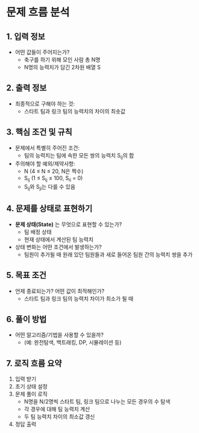 # 문제 흐름 분석

## 1. 입력 정보
- 어떤 값들이 주어지는가?
  - 축구를 하기 위해 모인 사람 총 N명
  - N명의 능력치가 담긴 2차원 배열 S

## 2. 출력 정보
- 최종적으로 구해야 하는 것:
  - 스타트 팀과 링크 팀의 능력치의 차이의 최솟값

## 3. 핵심 조건 및 규칙
- 문제에서 특별히 주어진 조건:
  - 팀의 능력치는 팀에 속한 모든 쌍의 능력치 S<sub>ij</sub>의 합
- 주의해야 할 예외/제약사항:
  - N (4 ≤ N ≤ 20, N은 짝수)
  - S<sub>ij</sub> (1 ≤ S<sub>ij</sub> ≤ 100, S<sub>ii</sub> = 0)
  - S<sub>ij</sub>와 S<sub>ji</sub>는 다를 수 있음

## 4. 문제를 상태로 표현하기
- **문제 상태(State)** 는 무엇으로 표현할 수 있는가?
  - 팀 배정 상태
  - 현재 상태에서 계산된 팀 능력치
- 상태 변화는 어떤 조건에서 발생하는가?
  - 팀원이 추가될 때 원래 있던 팀원들과 새로 들어온 팀원 간의 능력치 쌍을 추가

## 5. 목표 조건
- 언제 종료되는가? 어떤 값이 최적해인가?
  - 스타트 팀과 링크 팀의 능력치 차이가 최소가 될 때

## 6. 풀이 방법
- 어떤 알고리즘/기법을 사용할 수 있을까?
  - (예: 완전탐색, 백트래킹, DP, 시뮬레이션 등)

## 7. 로직 흐름 요약
1. 입력 받기
2. 초기 상태 설정
3. 문제 풀이 로직
   - N명을 N/2명씩 스타트 팀, 링크 팀으로 나누는 모든 경우의 수 탐색
   - 각 경우에 대해 팀 능력치 계산
   - 두 팀 능력치 차이의 최소값 갱신
4. 정답 출력

